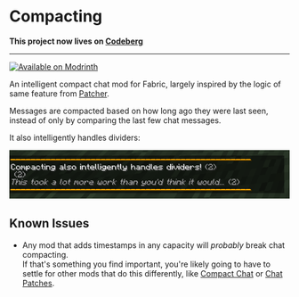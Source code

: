 # Compacting

**This project now lives on [Codeberg](https://codeberg.org/celestialfault/compacting)**

-----

[![Available on Modrinth](https://cdn.jsdelivr.net/npm/@intergrav/devins-badges@3/assets/compact/available/modrinth_vector.svg)](https://modrinth.com/mod/compacting)

An intelligent compact chat mod for Fabric, largely inspired by the logic of same feature from [Patcher].

Messages are compacted based on how long ago they were last seen, instead of only by comparing the last few chat messages.

It also intelligently handles dividers:

![](.github/dividers.png)

## Known Issues

- Any mod that adds timestamps in any capacity will *probably* break chat compacting.  
  If that's something you find important, you're likely going to have to settle for other mods that do this
  differently, like [Compact Chat] or [Chat Patches].

[Patcher]: https://sk1er.club/mods/patcher
[Compact Chat]: https://modrinth.com/mod/compact-chat
[Chat Patches]: https://modrinth.com/mod/chatpatches
